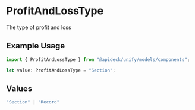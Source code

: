 # ProfitAndLossType

The type of profit and loss

## Example Usage

```typescript
import { ProfitAndLossType } from "@apideck/unify/models/components";

let value: ProfitAndLossType = "Section";
```

## Values

```typescript
"Section" | "Record"
```